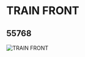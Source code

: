 # TRAIN FRONT
## 55768
![TRAIN FRONT](https://lc-www-live-s.legocdn.com/media/bricks/5/2/4294137.jpg)
